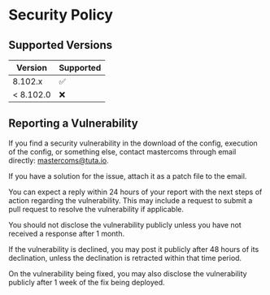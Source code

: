 # Security Policy

## Supported Versions

| Version   | Supported          |
| --------- | ------------------ |
| 8.102.x   | :white_check_mark: |
| < 8.102.0 | :x:                |

## Reporting a Vulnerability

If you find a security vulnerability in the download of the config, execution of the config,
or something else, contact mastercoms through email directly: [mastercoms@tuta.io](mailto:mastercoms@tuta.io).

If you have a solution for the issue, attach it as a patch file to the email.

You can expect a reply within 24 hours of your report with the next steps of action
regarding the vulnerability. This may include a request to submit a pull request to
resolve the vulnerability if applicable.

You should not disclose the vulnerability publicly unless you have not received a response after 1 month.

If the vulnerability is declined, you may post it publicly after 48 hours of its declination, unless the
declination is retracted within that time period.

On the vulnerability being fixed, you may also disclose the vulnerability publicly after 1 week of the
fix being deployed.
